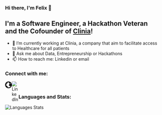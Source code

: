 ### Hi there, I'm Felix 👋

## I'm a Software Engineer, a Hackathon Veteran and the Cofounder of [Clinia][clinia]!
- 🔭 I’m currently working at Clinia, a company that aim to facilitate access to Healthcare for all patients
- 💬 Ask me about Data, Entrepreneurship or Hackathons
- 📫 How to reach me: Linkedin or email

### Connect with me:
[<img align="left" alt="clinia.com" width="22px" src="https://raw.githubusercontent.com/iconic/open-iconic/master/svg/globe.svg" />][clinia]
[<img align="left" alt="LinkedIn" width="22px" src="https://cdn.jsdelivr.net/npm/simple-icons@v3/icons/linkedin.svg" />][linkedin]
<br />

### Languages and Stats:
<p float="left">
<img align="left" width="350' style="margin-top: -20px" alt="Languages Stats" src="https://github-readme-stats.vercel.app/api/top-langs/?username=FelixLeChat&layout=compact&hide=python" />
<br /></p>

[clinia]: https://clinia.com
[linkedin]: https://www.linkedin.com/in/felixlrc/
